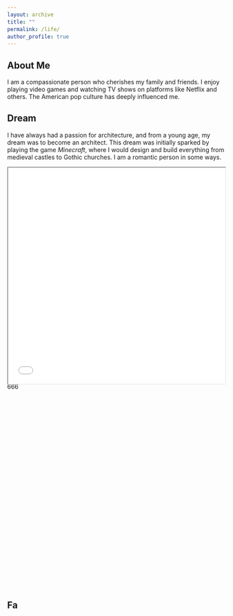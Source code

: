 ```yaml
---
layout: archive
title: ""
permalink: /life/
author_profile: true
---
```




## About Me

I am a compassionate person who cherishes my family and friends. I enjoy playing video games and watching TV shows on platforms like Netflix and others. The American pop culture has deeply influenced me.



## Dream

I have always had a passion for architecture, and from a young age, my dream was to become an architect. This dream was initially sparked by playing the game *Minecraft*, where I would design and build everything from medieval castles to Gothic churches. I am a romantic person in some ways.

<div style="position: relative; width:100%; height:500px;">
    <iframe style="position: absolute; width: 100%; height: 100%; left: 0; top: 0;" src="../plugs/photo_album2/index.html" frameborder="1" scrolling="yes" width="200" height="200" id="myIframe"></iframe>
    <script>
      var iframe = document.getElementById('myIframe');
      var contentHeight = iframe.contentWindow.document.body.scrollHeight;
      iframe.style.height = contentHeight + 'px';
	</script>
</div>
666

<style>
	.jssora05l, .jssora05r {
		display: block;
		position: absolute;
		/* size of arrow element */
		width: 40px;
		height: 40px;
		cursor: pointer;
		background: url('img/a17.png') no-repeat;
		overflow: hidden;
	}
	.jssora05l { background-position: -10px -40px; }
	.jssora05r { background-position: -70px -40px; }
	.jssora05l:hover { background-position: -130px -40px; }
	.jssora05r:hover { background-position: -190px -40px; }
	.jssora05l.jssora05ldn { background-position: -250px -40px; }
	.jssora05r.jssora05rdn { background-position: -310px -40px; }
	.jssora05l.jssora05lds { background-position: -10px -40px; opacity: .3; pointer-events: none; }
	.jssora05r.jssora05rds { background-position: -70px -40px; opacity: .3; pointer-events: none; }
	/* jssor slider thumbnail navigator skin 01 css *//*.jssort01 .p            (normal).jssort01 .p:hover      (normal mouseover).jssort01 .p.pav        (active).jssort01 .p.pdn        (mousedown)*/
	.jssort01 .p {    position: absolute;    top: 0;    left: 0;    width: 72px;    height: 72px;}
	.jssort01 .t {    position: absolute;    top: 0;    left: 0;    width: 100%;    height: 100%;    border: none;}
	.jssort01 .w {    position: absolute;    top: 0px;    left: 0px;    width: 100%;    height: 100%;}
	.jssort01 .c {    position: absolute;    top: 0px;    left: 0px;    width: 68px;    height: 68px;    border: #000 2px solid;    box-sizing: content-box;    background: url('img/t01.png') -800px -800px no-repeat;    _background: none;}
	.jssort01 .pav .c {    top: 2px;    _top: 0px;    left: 2px;    _left: 0px;    width: 68px;    height: 68px;    border: #000 0px solid;    _border: #fff 2px solid;    background-position: 50% 50%;}
	.jssort01 .p:hover .c {    top: 0px;    left: 0px;    width: 70px;    height: 70px;    border: #fff 1px solid;    background-position: 50% 50%;}
	.jssort01 .p.pdn .c {    background-position: 50% 50%;    width: 68px;    height: 68px;    border: #000 2px solid;}
	* html .jssort01 .c, * html .jssort01 .pdn .c, * html .jssort01 .pav .c {    /* ie quirks mode adjust */    width /**/: 72px;    height /**/: 72px;}
</style>
<div id="jssor_1" style="position: relative; margin: 0 auto; top: 0px; left: 0px; width: 800px; height: 456px; overflow: hidden; visibility: hidden; background-color: #24262e;">
		<!-- Loading Screen -->
		<div data-u="loading" style="position: absolute; top: 0px; left: 0px;">
			<div style="filter: alpha(opacity=70); opacity: 0.7; position: absolute; display: block; top: 0px; left: 0px; width: 100%; height: 100%;"></div>
			<div style="position:absolute;display:block;background:url('img/loading.gif') no-repeat center center;top:0px;left:0px;width:100%;height:100%;"></div>
		</div>
		<div data-u="slides" style="cursor: default; position: relative; top: 0px; left: 0px; width: 800px; height: 356px; overflow: hidden;">
			<div data-p="144.50">
				<img data-u="image" src="img/01.jpg" />
				<img data-u="thumb" src="img/thumb-01.jpg" />
			</div>
			<div data-p="144.50" style="display: none;">
				<img data-u="image" src="img/02.jpg" />
				<img data-u="thumb" src="img/thumb-02.jpg" />
			</div>
			<div data-p="144.50" style="display: none;">
				<img data-u="image" src="img/03.jpg" />
				<img data-u="thumb" src="img/thumb-03.jpg" />
			</div>
			<div data-p="144.50" style="display: none;">
				<img data-u="image" src="img/04.jpg" />
				<img data-u="thumb" src="img/thumb-04.jpg" />
			</div>
			<div data-p="144.50" style="display: none;">
				<img data-u="image" src="img/05.jpg" />
				<img data-u="thumb" src="img/thumb-05.jpg" />
			</div>
			<div data-p="144.50" style="display: none;">
				<img data-u="image" src="img/06.jpg" />
				<img data-u="thumb" src="img/thumb-06.jpg" />
			</div>
			<div data-p="144.50" style="display: none;">
				<img data-u="image" src="img/07.jpg" />
				<img data-u="thumb" src="img/thumb-07.jpg" />
			</div>
			<div data-p="144.50" style="display: none;">
				<img data-u="image" src="img/08.jpg" />
				<img data-u="thumb" src="img/thumb-08.jpg" />
			</div>
			<div data-p="144.50" style="display: none;">
				<img data-u="image" src="img/09.jpg" />
				<img data-u="thumb" src="img/thumb-09.jpg" />
			</div>
			<div data-p="144.50" style="display: none;">
				<img data-u="image" src="img/10.jpg" />
				<img data-u="thumb" src="img/thumb-10.jpg" />
			</div>
			<div data-p="144.50" style="display: none;">
				<img data-u="image" src="img/11.jpg" />
				<img data-u="thumb" src="img/thumb-11.jpg" />
			</div>
			<div data-p="144.50" style="display: none;">
				<img data-u="image" src="img/12.jpg" />
				<img data-u="thumb" src="img/thumb-12.jpg" />
			</div>
			<a data-u="any" href="http://www.jssor.com" style="display:none">Image Gallery</a>
		</div>
		<!-- Thumbnail Navigator -->
		<div data-u="thumbnavigator" class="jssort01" style="position:absolute;left:0px;bottom:0px;width:800px;height:100px;" data-autocenter="1">
			<!-- Thumbnail Item Skin Begin -->
			<div data-u="slides" style="cursor: default;">
				<div data-u="prototype" class="p">
					<div class="w">
						<div data-u="thumbnailtemplate" class="t"></div>
					</div>
					<div class="c"></div>
				</div>
			</div>
			<!-- Thumbnail Item Skin End -->
		</div>
		<!-- Arrow Navigator -->
		<span data-u="arrowleft" class="jssora05l" style="top:158px;left:8px;width:40px;height:40px;"></span>
		<span data-u="arrowright" class="jssora05r" style="top:158px;right:8px;width:40px;height:40px;"></span>
	</div>
<script src="js/jquery-1.11.0.min.js" type="text/javascript"></script>
<script src="js/jssor.slider-21.1.6.mini.js" type="text/javascript"></script>
<script type="text/javascript">
	jQuery(document).ready(function ($) {
		var jssor_1_SlideshowTransitions = [
		  {$Duration:1200,x:0.3,$During:{$Left:[0.3,0.7]},$Easing:{$Left:$Jease$.$InCubic,$Opacity:$Jease$.$Linear},$Opacity:2},
		  {$Duration:1200,x:-0.3,$SlideOut:true,$Easing:{$Left:$Jease$.$InCubic,$Opacity:$Jease$.$Linear},$Opacity:2},
		  {$Duration:1200,x:-0.3,$During:{$Left:[0.3,0.7]},$Easing:{$Left:$Jease$.$InCubic,$Opacity:$Jease$.$Linear},$Opacity:2},
		  {$Duration:1200,x:0.3,$SlideOut:true,$Easing:{$Left:$Jease$.$InCubic,$Opacity:$Jease$.$Linear},$Opacity:2},
		  {$Duration:1200,y:0.3,$During:{$Top:[0.3,0.7]},$Easing:{$Top:$Jease$.$InCubic,$Opacity:$Jease$.$Linear},$Opacity:2},
		  {$Duration:1200,y:-0.3,$SlideOut:true,$Easing:{$Top:$Jease$.$InCubic,$Opacity:$Jease$.$Linear},$Opacity:2},
		  {$Duration:1200,y:-0.3,$During:{$Top:[0.3,0.7]},$Easing:{$Top:$Jease$.$InCubic,$Opacity:$Jease$.$Linear},$Opacity:2},
		  {$Duration:1200,y:0.3,$SlideOut:true,$Easing:{$Top:$Jease$.$InCubic,$Opacity:$Jease$.$Linear},$Opacity:2},
		  {$Duration:1200,x:0.3,$Cols:2,$During:{$Left:[0.3,0.7]},$ChessMode:{$Column:3},$Easing:{$Left:$Jease$.$InCubic,$Opacity:$Jease$.$Linear},$Opacity:2},
		  {$Duration:1200,x:0.3,$Cols:2,$SlideOut:true,$ChessMode:{$Column:3},$Easing:{$Left:$Jease$.$InCubic,$Opacity:$Jease$.$Linear},$Opacity:2},
		  {$Duration:1200,y:0.3,$Rows:2,$During:{$Top:[0.3,0.7]},$ChessMode:{$Row:12},$Easing:{$Top:$Jease$.$InCubic,$Opacity:$Jease$.$Linear},$Opacity:2},
		  {$Duration:1200,y:0.3,$Rows:2,$SlideOut:true,$ChessMode:{$Row:12},$Easing:{$Top:$Jease$.$InCubic,$Opacity:$Jease$.$Linear},$Opacity:2},
		  {$Duration:1200,y:0.3,$Cols:2,$During:{$Top:[0.3,0.7]},$ChessMode:{$Column:12},$Easing:{$Top:$Jease$.$InCubic,$Opacity:$Jease$.$Linear},$Opacity:2},
		  {$Duration:1200,y:-0.3,$Cols:2,$SlideOut:true,$ChessMode:{$Column:12},$Easing:{$Top:$Jease$.$InCubic,$Opacity:$Jease$.$Linear},$Opacity:2},
		  {$Duration:1200,x:0.3,$Rows:2,$During:{$Left:[0.3,0.7]},$ChessMode:{$Row:3},$Easing:{$Left:$Jease$.$InCubic,$Opacity:$Jease$.$Linear},$Opacity:2},
		  {$Duration:1200,x:-0.3,$Rows:2,$SlideOut:true,$ChessMode:{$Row:3},$Easing:{$Left:$Jease$.$InCubic,$Opacity:$Jease$.$Linear},$Opacity:2},
		  {$Duration:1200,x:0.3,y:0.3,$Cols:2,$Rows:2,$During:{$Left:[0.3,0.7],$Top:[0.3,0.7]},$ChessMode:{$Column:3,$Row:12},$Easing:{$Left:$Jease$.$InCubic,$Top:$Jease$.$InCubic,$Opacity:$Jease$.$Linear},$Opacity:2},
		  {$Duration:1200,x:0.3,y:0.3,$Cols:2,$Rows:2,$During:{$Left:[0.3,0.7],$Top:[0.3,0.7]},$SlideOut:true,$ChessMode:{$Column:3,$Row:12},$Easing:{$Left:$Jease$.$InCubic,$Top:$Jease$.$InCubic,$Opacity:$Jease$.$Linear},$Opacity:2},
		  {$Duration:1200,$Delay:20,$Clip:3,$Assembly:260,$Easing:{$Clip:$Jease$.$InCubic,$Opacity:$Jease$.$Linear},$Opacity:2},
		  {$Duration:1200,$Delay:20,$Clip:3,$SlideOut:true,$Assembly:260,$Easing:{$Clip:$Jease$.$OutCubic,$Opacity:$Jease$.$Linear},$Opacity:2},
		  {$Duration:1200,$Delay:20,$Clip:12,$Assembly:260,$Easing:{$Clip:$Jease$.$InCubic,$Opacity:$Jease$.$Linear},$Opacity:2},
		  {$Duration:1200,$Delay:20,$Clip:12,$SlideOut:true,$Assembly:260,$Easing:{$Clip:$Jease$.$OutCubic,$Opacity:$Jease$.$Linear},$Opacity:2}
		];
		var jssor_1_options = {
		  $AutoPlay: true,
		  $SlideshowOptions: {
			$Class: $JssorSlideshowRunner$,
			$Transitions: jssor_1_SlideshowTransitions,
			$TransitionsOrder: 1
		  },
		  $ArrowNavigatorOptions: {
			$Class: $JssorArrowNavigator$
		  },
		  $ThumbnailNavigatorOptions: {
			$Class: $JssorThumbnailNavigator$,
			$Cols: 10,
			$SpacingX: 8,
			$SpacingY: 8,
			$Align: 360
		  }
		};
		var jssor_1_slider = new $JssorSlider$("jssor_1", jssor_1_options);
		/*responsive code begin*/
		/*you can remove responsive code if you don't want the slider scales while window resizing*/
		function ScaleSlider() {
			var refSize = jssor_1_slider.$Elmt.parentNode.clientWidth;
			if (refSize) {
				refSize = Math.min(refSize, 800);
				jssor_1_slider.$ScaleWidth(refSize);
			}
			else {
				window.setTimeout(ScaleSlider, 30);
			}
		}
		ScaleSlider();
		$(window).bind("load", ScaleSlider);
		$(window).bind("resize", ScaleSlider);
		$(window).bind("orientationchange", ScaleSlider);
		/*responsive code end*/
	});
</script>
<div style="text-align:center;clear:both">
<script src="/gg_bd_ad_720x90.js" type="text/javascript"></script>
<script src="/follow.js" type="text/javascript"></script>
</div>







## Fa
